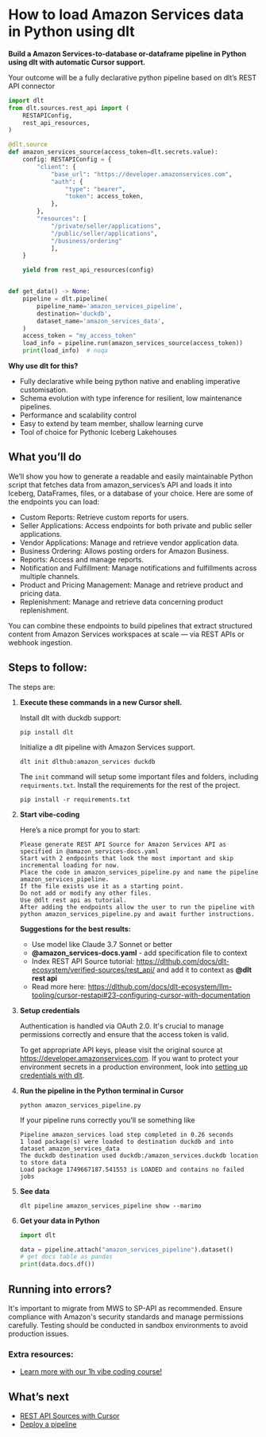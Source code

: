 # How to load Amazon Services data in Python using dlt

**Build a Amazon Services-to-database or-dataframe pipeline in Python using dlt with automatic Cursor support.**

Your outcome will be a fully declarative python pipeline based on dlt’s REST API connector

```python
import dlt
from dlt.sources.rest_api import (
    RESTAPIConfig,
    rest_api_resources,
)

@dlt.source
def amazon_services_source(access_token=dlt.secrets.value):
    config: RESTAPIConfig = {
        "client": {
            "base_url": "https://developer.amazonservices.com",
            "auth": {
                "type": "bearer",
                "token": access_token,
            },
        },
        "resources": [
            "/private/seller/applications",
            "/public/seller/applications",
            "/business/ordering"
            ],
    }

    yield from rest_api_resources(config)


def get_data() -> None:
    pipeline = dlt.pipeline(
        pipeline_name='amazon_services_pipeline',
        destination='duckdb',
        dataset_name='amazon_services_data', 
    )
    access_token = "my_access_token"
    load_info = pipeline.run(amazon_services_source(access_token))
    print(load_info)  # noqa
```

**Why use dlt for this?**

- Fully declarative while being python native and enabling imperative customisation.
- Schema evolution with type inference for resilient, low maintenance pipelines.
- Performance and scalability control
- Easy to extend by team member, shallow learning curve
- Tool of choice for Pythonic Iceberg  Lakehouses

## What you’ll do

We’ll show you how to generate a readable and easily maintainable Python script that fetches data from amazon_services’s API and loads it into Iceberg, DataFrames, files, or a database of your choice. Here are some of the endpoints you can load:

- Custom Reports: Retrieve custom reports for users.
- Seller Applications: Access endpoints for both private and public seller applications.
- Vendor Applications: Manage and retrieve vendor application data.
- Business Ordering: Allows posting orders for Amazon Business.
- Reports: Access and manage reports.
- Notification and Fulfillment: Manage notifications and fulfillments across multiple channels.
- Product and Pricing Management: Manage and retrieve product and pricing data.
- Replenishment: Manage and retrieve data concerning product replenishment.

You can combine these endpoints to build pipelines that extract structured content from Amazon Services workspaces at scale — via REST APIs or webhook ingestion.

## Steps to follow:

The steps are:

1. **Execute these commands in a new Cursor shell.**
    
    Install dlt with duckdb support:
    ```shell
    pip install dlt
    ```

    Initialize a dlt pipeline with Amazon Services support.
    ```shell
    dlt init dlthub:amazon_services duckdb
    ```

    The `init` command will setup some important files and folders, including `requirments.txt`. Install the requirements for the rest of the project.
    ```shell
    pip install -r requirements.txt
    ```
    
2. **Start vibe-coding**
    
    Here’s a nice prompt for you to start: 
    
    ```
    Please generate REST API Source for Amazon Services API as specified in @amazon_services-docs.yaml 
    Start with 2 endpoints that look the most important and skip incremental loading for now. 
    Place the code in amazon_services_pipeline.py and name the pipeline amazon_services_pipeline. 
    If the file exists use it as a starting point. 
    Do not add or modify any other files. 
    Use @dlt rest api as tutorial. 
    After adding the endpoints allow the user to run the pipeline with python amazon_services_pipeline.py and await further instructions.
    
    ```
    
    **Suggestions for the best results:**
    - Use model like Claude 3.7 Sonnet or better
    - **@amazon_services-docs.yaml** - add specification file to context
    - Index REST API Source tutorial: https://dlthub.com/docs/dlt-ecosystem/verified-sources/rest_api/ and add it to context as **@dlt rest api**
    - Read more here: https://dlthub.com/docs/dlt-ecosystem/llm-tooling/cursor-restapi#23-configuring-cursor-with-documentation
    
3. **Setup credentials** 
    
    Authentication is handled via OAuth 2.0. It's crucial to manage permissions correctly and ensure that the access token is valid.
    
    To get appropriate API keys, please visit the original source at https://developer.amazonservices.com.
    If you want to protect your environment secrets in a production environment, look into [setting up credentials with dlt](https://dlthub.com/docs/walkthroughs/add_credentials).
    
4. **Run the pipeline in the Python terminal in Cursor**
    
    ```shell
    python amazon_services_pipeline.py
    ```
    
    If your pipeline runs correctly you’ll se something like
    
    ```shell
    Pipeline amazon_services load step completed in 0.26 seconds
    1 load package(s) were loaded to destination duckdb and into dataset amazon_services_data
    The duckdb destination used duckdb:/amazon_services.duckdb location to store data
    Load package 1749667187.541553 is LOADED and contains no failed jobs
    ```
    
5. **See data**
    
    ```shell
    dlt pipeline amazon_services_pipeline show --marimo
    ```
    
6. **Get your data in Python**
    
    ```python
    import dlt
    
    data = pipeline.attach("amazon_services_pipeline").dataset()
    # get docs table as pandas
    print(data.docs.df())
    ```

## Running into errors?

It's important to migrate from MWS to SP-API as recommended. Ensure compliance with Amazon's security standards and manage permissions carefully. Testing should be conducted in sandbox environments to avoid production issues.

### Extra resources:

- [Learn more with our 1h vibe coding course!](https://www.youtube.com/watch?v=GGid70rnJuM)

## What’s next

- [REST API Sources with Cursor](https://dlthub.com/docs/dlt-ecosystem/llm-tooling/cursor-restapi)
- [Deploy a pipeline](https://dlthub.com/docs/walkthroughs/deploy-a-pipeline)